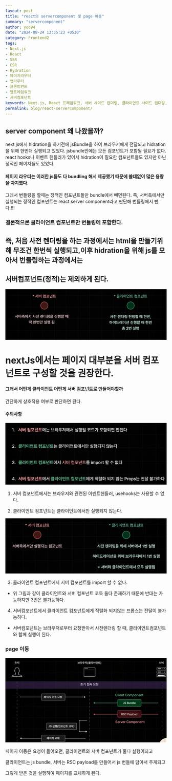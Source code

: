 ```yaml
---
layout: post
title: "react의 servercomponent 및 page 이동"
summary: "servercomponent"
author: yoo94
date: "2024-08-24 13:35:23 +0530"
category: Frontend2
tags:
- Next.js
- React
- SSR
- CSR
- Hydration
- 페이지라우터
- 앱라우터
- 프론트엔드
- 웹프레임워크
- 서버컴포넌트
keywords: Next.js, React 프레임워크, 서버 사이드 렌더링, 클라이언트 사이드 렌더링, Hydration, pre-fetching, 페이지 라우터, 앱 라우터, _app.tsx, _document.tsx, useRouter, next/router, next/navigation, 라우팅 구조, SEO 최적화, 서버컴포넌트
permalink: blog/react-servercomponent/
---
```


## server component 왜 나왔을까?

next js에서 hidration을 하기전에 jsBundle을 하여 브라우저에게 전달되고
hidration을 위해 한번더 실행되고 있었다.
jsbundle안에는 모든 컴포넌트가 포함될 필요가 없다. react hooks나 이벤트 핸들러가 있어서 hidration이 필요한
컴포넌트들도 있지만 아닌 정적인 페이지들도 있었다.

#### 페이지 라우터는 이러한 js들도 다 bundling 해서 제공했기 때문에 쓸데없이 많은 용량을 차지했다.

그래서 번들링을 할때는 정적인 컴포넌트들만 bundle에서 빼면된다.
즉, 서버측에서만 실행되는 정적인 컴포넌트는 react server component라고 판단해 번들링에서 뺀다.!!!

### 결론적으론 클라이언트 컴포넌트만 번들링에 포함한다.

## 즉, 처음 사전 렌더링을 하는 과정에서는 html을 만들기위해 무조건 한번씩 실행되고,이후 hidration을 위해 js를 모아서 번들링하는 과정에서는

## 서버컴포넌트(정적)는 제외하게 된다.

![serverComponent.png](/blog/postImg/serverComponent.png)

# nextJs에서는 페이지 대부분을 서버 컴포넌트로 구성할 것을 권장한다.

#### 그래서 어떤게 클라이언트 어떤게 서버 컴포넌트로 만들어야할까

간단하게 상호작용 여부로 판단하면 된다.

#### 주의사항

![serverComponent2.png.png](/blog/postImg/serverComponent2.png)

1. 서버 컴포넌트에서는 브라우저와 관련된 이벤트핸들러, usehooks는 사용할 수 없다.

2. 클라이언트 컴포넌트는 클라이언트에서만 실행되지 않는다.

![serverComponent3.png.png](/blog/postImg/serverComponent3.png)

3. 클라이언트 컴포넌트에서 서버 컴포넌트를 import 할 수 없다.

- 위 그림과 같이 클라이언트와 서버 컴포넌트 코득 둘다 존재하기 때문에 반대는 가능하지만 3번은 불가능하다.

4. 서버컴포넌트에서 클라이언트 컴포넌트에게 직렬화 되지않는 프롭스는 전달이 불가능하다.

- 서버컴포넌트는 브라우저로부터 요청받아서 사전렌더링 할 때, 클라이언트컴포넌트와 함께 실행이 된다.

### page 이동

![serverComponent3.png.png](/blog/postImg/serverComponent4.png)

페이지 이동은 요청이 들어오면, 클라이언트와 서버 컴포넌트가 둘다 실행이되고

클라이언트는 js bundle, 서버는 RSC payload를 만들어서 js 번들에 담아서 주게되고

그렇게 받은 것을 실행하여 페이지를 교체하게 된다.
